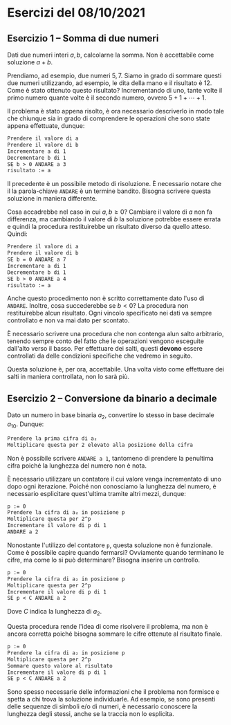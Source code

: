 # Esercizi del 08/10/2021

## Esercizio 1 – Somma di due numeri

Dati due numeri interi $a, b$, calcolarne la somma. Non è accettabile come
soluzione $a + b$.

Prendiamo, ad esempio, due numeri $5, 7$. Siamo in grado di sommare questi 
due numeri utilizzando, ad esempio, le dita della mano e il risultato è 
$12$. Come è stato ottenuto questo risultato? Incrementando di uno, tante
volte il primo numero quante volte è il secondo numero, ovvero
$5 + 1 + \cdots + 1$.

Il problema è stato appena risolto, è ora necessario descriverlo in modo tale
che chiunque sia in grado di comprendere le operazioni che sono state appena
effettuate, dunque:

```txt title="Somma, v1"
Prendere il valore di a
Prendere il valore di b
Incrementare a di 1
Decrementare b di 1
SE b > 0 ANDARE a 3
risultato := a
```
Il precedente è un possibile metodo di risoluzione. È necessario notare che 
il la parola-chiave `ANDARE` è un termine bandito. Bisogna scrivere questa
soluzione in maniera differente.

Cosa accadrebbe nel caso in cui $a, b \geq 0$? Cambiare il valore di $a$ non
fa differenza, ma cambiando il valore di $b$ la soluzione potrebbe essere
errata e quindi la procedura restituirebbe un risultato diverso da quello
atteso. Quindi:

```txt title="Somma, v2"
Prendere il valore di a
Prendere il valore di b
SE b = 0 ANDARE a 7
Incrementare a di 1
Decrementare b di 1
SE b > 0 ANDARE a 4
risultato := a
```

Anche questo procedimento non è scritto correttamente dato l'uso di `ANDARE`.
Inoltre, cosa succederebbe se $b < 0$? La procedura non restituirebbe alcun
risultato. Ogni vincolo specificato nei dati va sempre controllato e non va
mai dato per scontato.

È necessario scrivere una procedura che non contenga alun salto arbitrario,
tenendo sempre conto del fatto che le operazioni vengono esceguite dall'alto
verso il basso. Per effettuare dei salti, questi **devono** essere controllati
da delle condizioni specifiche che vedremo in seguito.

Questa soluzione è, per ora, accettabile. Una volta visto come effettuare dei
salti in maniera controllata, non lo sarà più.


## Esercizio 2 – Conversione da binario a decimale

Dato un numero in base binaria $a_{2}$, convertire lo stesso in base decimale
$a_{10}$. Dunque:

```txt title="Conversione, v1"
Prendere la prima cifra di a₂
Moltiplicare questa per 2 elevato alla posizione della cifra
```

Non è possibile scrivere `ANDARE a 1`, tantomeno di prendere la penultima cifra
poiché la lunghezza del numero non è nota.

È necessario utilizzare un contatore il cui valore venga incrementato di uno dopo 
ogni iterazione. Poiché non conosciamo la lunghezza del numero, è necessario 
esplicitare quest'ultima tramite altri mezzi, dunque:

```txt title="Conversione, v2"
p := 0
Prendere la cifra di a₂ in posizione p
Moltiplicare questa per 2^p
Incrementare il valore di p di 1
ANDARE a 2
```

Nonostante l'utilizzo del contatore `p`, questa soluzione non è funzionale. Come
è possibile capire quando fermarsi? Ovviamente quando terminano le cifre, ma come
lo si può determinare? Bisogna inserire un controllo.

```txt title="Conversione, v3"
p := 0
Prendere la cifra di a₂ in posizione p
Moltiplicare questa per 2^p
Incrementare il valore di p di 1
SE p < C ANDARE a 2
```

Dove $C$ indica la lunghezza di $a_{2}$.

Questa procedura rende l'idea di come risolvere il problema, ma non è ancora corretta
poiché bisogna sommare le cifre ottenute al risultato finale.

```txt title="Conversione, v4"
p := 0
Prendere la cifra di a₂ in posizione p
Moltiplicare questa per 2^p
Sommare questo valore al risultato
Incrementare il valore di p di 1
SE p < C ANDARE a 2
```

Sono spesso necessarie delle informazioni che il problema non formisce e spetta a chi
trova la soluzione individuarle. Ad esempio, se sono presenti delle sequenze di simboli
e/o di numeri, è necessario conoscere la lunghezza degli stessi, anche se la traccia non
lo esplicita.

